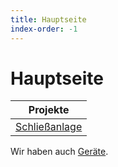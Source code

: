 ```yaml
---
title: Hauptseite
index-order: -1
---
```


Hauptseite
============

|Projekte                                       |
|-----------------------------------------------|
|[Schließanlage](Projekte/Schliessanlage.html)  |

Wir haben auch [Geräte](Geräte/index.html).